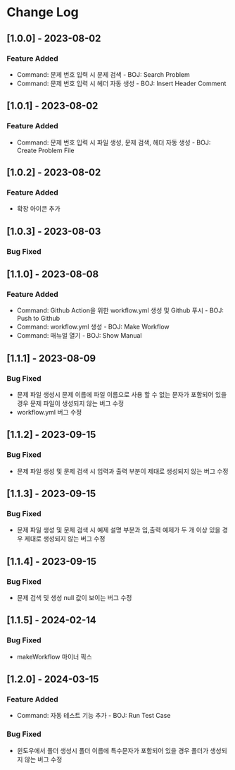 # Change Log

## [1.0.0] - 2023-08-02

### Feature Added

-   Command: 문제 번호 입력 시 문제 검색 - BOJ: Search Problem
-   Command: 문제 번호 입력 시 헤더 자동 생성 - BOJ: Insert Header Comment

## [1.0.1] - 2023-08-02

### Feature Added

-   Command: 문제 번호 입력 시 파일 생성, 문제 검색, 헤더 자동 생성 - BOJ: Create Problem File

## [1.0.2] - 2023-08-02

### Feature Added

-   확장 아이콘 추가

## [1.0.3] - 2023-08-03

### Bug Fixed

## [1.1.0] - 2023-08-08

### Feature Added

-   Command: Github Action을 위한 workflow.yml 생성 및 Github 푸시 - BOJ: Push to Github
-   Command: workflow.yml 생성 - BOJ: Make Workflow
-   Command: 매뉴얼 열기 - BOJ: Show Manual

## [1.1.1] - 2023-08-09

### Bug Fixed

-   문제 파일 생성시 문제 이름에 파일 이름으로 사용 할 수 없는 문자가 포함되어 있을 경우 문제 파일이 생성되지 않는 버그 수정
-   workflow.yml 버그 수정

## [1.1.2] - 2023-09-15

### Bug Fixed

-   문제 파일 생성 및 문제 검색 시 입력과 출력 부분이 제대로 생성되지 않는 버그 수정

## [1.1.3] - 2023-09-15

### Bug Fixed

-   문제 파일 생성 및 문제 검색 시 예제 설명 부분과 입,출력 예제가 두 개 이상 있을 경우 제대로 생성되지 않는 버그 수정

## [1.1.4] - 2023-09-15

### Bug Fixed

-   문제 검색 및 생성 null 값이 보이는 버그 수정

## [1.1.5] - 2024-02-14

### Bug Fixed

-   makeWorkflow 마이너 픽스

## [1.2.0] - 2024-03-15

### Feature Added

-   Command: 자동 테스트 기능 추가 - BOJ: Run Test Case

### Bug Fixed

-   윈도우에서 폴더 생성시 폴더 이름에 특수문자가 포함되어 있을 경우 폴더가 생성되지 않는 버그 수정
